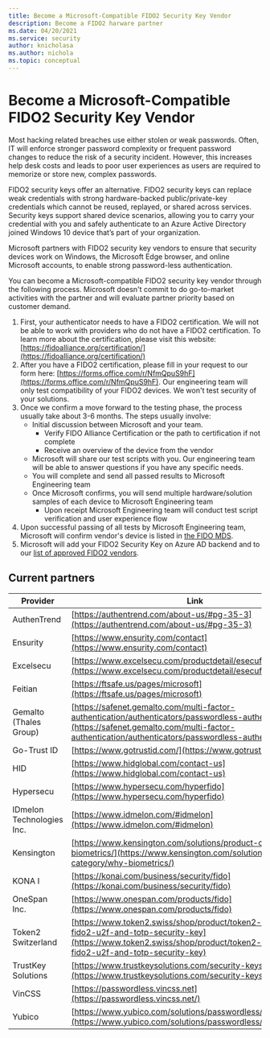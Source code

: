 ```yaml
---
title: Become a Microsoft-Compatible FIDO2 Security Key Vendor
description: Become a FIDO2 harware partner
ms.date: 04/20/2021
ms.service: security
author: knicholasa
ms.author: nichola
ms.topic: conceptual
---
```


# Become a Microsoft-Compatible FIDO2 Security Key Vendor

Most hacking related breaches use either stolen or weak passwords. Often, IT will enforce stronger password complexity or frequent password changes to reduce the risk of a security incident. However, this increases help desk costs and leads to poor user experiences as users are required to memorize or store new, complex passwords.

FIDO2 security keys offer an alternative. FIDO2 security keys can replace weak credentials with strong hardware-backed public/private-key credentials which cannot be reused, replayed, or shared across services. Security keys support shared device scenarios, allowing you to carry your credential with you and safely authenticate to an Azure Active Directory joined Windows 10 device that’s part of your organization.

Microsoft partners with FIDO2 security key vendors to ensure that security devices work on Windows, the Microsoft Edge browser, and online Microsoft accounts, to enable strong password-less authentication.

You can become a Microsoft-compatible FIDO2 security key vendor through the following process.  Microsoft doesn't commit to do go-to-market activities with the partner and will evaluate partner priority based on customer demand.

1. First, your authenticator needs to have a FIDO2 certification. We will not be able to work with providers who do not have a FIDO2 certification. To learn more about the certification, please visit this website:  [https://fidoalliance.org/certification/](https://fidoalliance.org/certification/)
2. After you have a FIDO2 certification, please fill in your request to our form here: [https://forms.office.com/r/NfmQpuS9hF](https://forms.office.com/r/NfmQpuS9hF). Our engineering team will only test compatibility of your FIDO2 devices. We won't test security of your solutions.
3. Once we confirm a move forward to the testing phase, the process usually take about 3-6 months. The steps usually involve:
    - Initial discussion between Microsoft and your team.
        - Verify FIDO Alliance Certification or the path to certification if not complete
        - Receive an overview of the device from the vendor
    - Microsoft will share our test scripts with you. Our engineering team will be able to answer questions if you have any specific needs.
    - You will complete and send all passed results to Microsoft Engineering team
    - Once Microsoft confirms, you will send multiple hardware/solution samples of each device to Microsoft Engineering team
        - Upon receipt Microsoft Engineering team will conduct test script verification and user experience flow
4. Upon successful passing of all tests by Microsoft Engineering team, Microsoft will confirm vendor's device is listed in [the FIDO MDS](https://fidoalliance.org/metadata/).
5. Microsoft will add your FIDO2 Security Key on Azure AD backend and to our [list of approved FIDO2 vendors](/azure/active-directory/authentication/concept-authentication-passwordless).

## Current partners

| **Provider** | **Link** |
| --- | --- |
| AuthenTrend | [https://authentrend.com/about-us/#pg-35-3](https://authentrend.com/about-us/#pg-35-3) |
| Ensurity | [https://www.ensurity.com/contact](https://www.ensurity.com/contact) |
| Excelsecu | [https://www.excelsecu.com/productdetail/esecufido2secu.html](https://www.excelsecu.com/productdetail/esecufido2secu.html) |
| Feitian | [https://ftsafe.us/pages/microsoft](https://ftsafe.us/pages/microsoft) |
| Gemalto (Thales Group) | [https://safenet.gemalto.com/multi-factor-authentication/authenticators/passwordless-authentication/](https://safenet.gemalto.com/multi-factor-authentication/authenticators/passwordless-authentication/) |
| Go-Trust ID | [https://www.gotrustid.com/](https://www.gotrustid.com/) |
| HID | [https://www.hidglobal.com/contact-us](https://www.hidglobal.com/contact-us) |
| Hypersecu | [https://www.hypersecu.com/hyperfido](https://www.hypersecu.com/hyperfido) |
| IDmelon Technologies Inc. | [https://www.idmelon.com/#idmelon](https://www.idmelon.com/#idmelon) |
| Kensington  | [https://www.kensington.com/solutions/product-category/why-biometrics/](https://www.kensington.com/solutions/product-category/why-biometrics/) |
| KONA I | [https://konai.com/business/security/fido](https://konai.com/business/security/fido) |
| OneSpan Inc. | [https://www.onespan.com/products/fido](https://www.onespan.com/products/fido) |
| Token2 Switzerland | [https://www.token2.swiss/shop/product/token2-t2f2-alu-fido2-u2f-and-totp-security-key](https://www.token2.swiss/shop/product/token2-t2f2-alu-fido2-u2f-and-totp-security-key) |
| TrustKey Solutions | [https://www.trustkeysolutions.com/security-keys/](https://www.trustkeysolutions.com/security-keys/) |
| VinCSS | [https://passwordless.vincss.net](https://passwordless.vincss.net/) |
| Yubico | [https://www.yubico.com/solutions/passwordless/](https://www.yubico.com/solutions/passwordless/) |